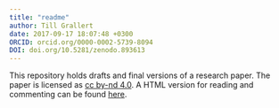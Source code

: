 ```yaml
---
title: "readme"
author: Till Grallert
date: 2017-09-17 18:07:48 +0300
ORCID: orcid.org/0000-0002-5739-8094
DOI: doi.org/10.5281/zenodo.893613
---
```


This repository holds drafts and final versions of a research paper. The paper is licensed as [cc by-nd 4.0](http://creativecommons.org/licenses/by-nd/4.0/). A HTML version for reading and commenting can be found [here](https://tillgrallert.github.io/pee31249a). 